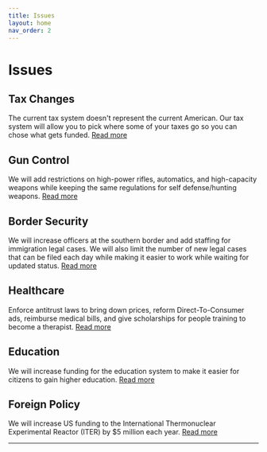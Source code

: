 ```yaml
---
title: Issues
layout: home
nav_order: 2
---
```

<html>
<h1>Issues</h1>
  <h2>Tax Changes</h2>
    <p>The current tax system doesn't represent the current American. Our tax system will allow you to pick where some of your taxes go so you can chose what gets funded. <a href="https://mills888dev.github.io/WEBSITE/Issues/Taxes.html">Read more</a> </p>
    <h2>Gun Control</h2>
    <p>We will add restrictions on high-power rifles, automatics, and high-capacity weapons while keeping the same regulations for self defense/hunting weapons.  <a href="https://mills888dev.github.io/WEBSITE/Issues/Gun%20control.html">Read more</a> </p>
    <h2>Border Security</h2>
    <p>We will increase officers at the southern border and add staffing for immigration legal cases. We will also limit the number of new legal cases that can be filed each day while making it easier to work while waiting for updated status. <a href="https://mills888dev.github.io/WEBSITE/Issues/Border%20Security.html">Read more</a></p>
    <h2>Healthcare</h2>
    <p>Enforce antitrust laws to bring down prices, reform Direct-To-Consumer ads, reimburse medical bills, and give scholarships for people training to become a therapist. <a href="https://mills888dev.github.io/WEBSITE/Issues/Healthcare.html">Read more</a> </p>
    <h2>Education</h2>
    <p>We will increase funding for the education system to make it easier for citizens to gain higher education. <a href="https://mills888dev.github.io/WEBSITE/Issues/Education.html">Read more</a> </p>
    <h2>Foreign Policy</h2>
    <p>We will increase US funding to the International Thermonuclear Experimental Reactor (ITER) by $5 million each year. <a href="https://mills888dev.github.io/WEBSITE/Issues/Foreign%20policy.html">Read more</a> </p>
  
  
</html>



----

